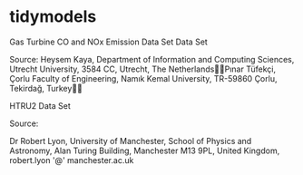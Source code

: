# tidymodels

Gas Turbine CO and NOx Emission Data Set Data Set

Source:
Heysem Kaya, Department of Information and Computing Sciences, Utrecht University, 3584 CC, Utrecht, The NetherlandsPınar Tüfekçi, Çorlu Faculty of Engineering, Namık Kemal University, TR-59860 Çorlu, Tekirdağ, Turkey


HTRU2 Data Set

Source:

Dr Robert Lyon, University of Manchester, School of Physics and Astronomy, Alan Turing Building, Manchester M13 9PL, United Kingdom, robert.lyon '@' manchester.ac.uk
